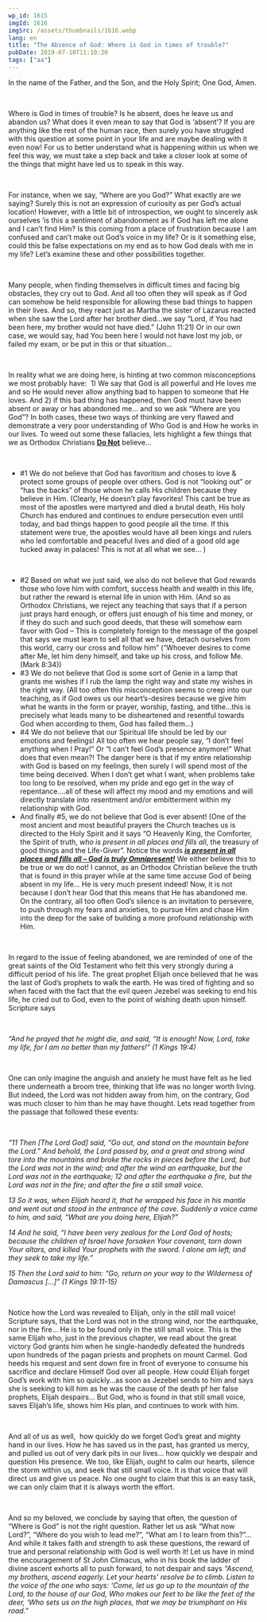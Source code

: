 ```yaml
---
wp_id: 1615
imgId: 1616
imgSrc: /assets/thumbnails/1616.webp
lang: en
title: "The Absence of God: Where is God in times of trouble?"
pubDate: 2019-07-10T11:10:20
tags: ["aa"]
---
```


<!-- page: 6 -->

<p>In the name of the Father, and the Son, and the Holy Spirit; One God, Amen.</p>
<p>&nbsp;</p>
<p>Where is God in times of trouble? Is he absent, does he leave us and abandon us? What does it even mean to say that God is ‘absent’? If you are anything like the rest of the human race, then surely you have struggled with this question at some point in your life and are maybe dealing with it even now! For us to better understand what is happening within us when we feel this way, we must take a step back and take a closer look at some of the things that might have led us to speak in this way.</p>
<p>&nbsp;</p>
<p>For instance, when we say, “Where are you God?” What exactly are we saying? Surely this is not an expression of curiosity as per God’s actual location! However, with a little bit of introspection, we ought to sincerely ask ourselves ‘is this a sentiment of abandonment as if God has left me alone and I can’t find Him? Is this coming from a place of frustration because I am confused and can’t make out God’s voice in my life? Or is it something else, could this be false expectations on my end as to how God deals with me in my life? Let’s examine these and other possibilities together.</p>
<p>&nbsp;</p>
<p>Many people, when finding themselves in difficult times and facing big obstacles, they cry out to God. And all too often they will speak as if God can somehow be held responsible for allowing these bad things to happen in their lives. And so, they react just as Martha the sister of Lazarus reacted when she saw the Lord after her brother died…we say “Lord, if You had been here, my brother would not have died.” (John 11:21) Or in our own case, we would say, had You been here I would not have lost my job, or failed my exam, or be put in this or that situation…</p>
<p>&nbsp;</p>
<p>In reality what we are doing here, is hinting at two common misconceptions we most probably have:  1) We say that God is all powerful and He loves me and so He would never allow anything bad to happen to someone that He loves. And 2) if this bad thing has happened, then God must have been absent or away or has abandoned me… and so we ask “Where are you God”? In both cases, these two ways of thinking are very flawed and demonstrate a very poor understanding of Who God is and How he works in our lives. To weed out some these fallacies, lets highlight a few things that we as Orthodox Christians <strong><u>Do Not</u></strong> believe…</p>
<p>&nbsp;</p>
<ul>
<li>#1 We do not believe that God has favoritism and choses to love &amp; protect some groups of people over others. God is not “looking out” or “has the backs” of those whom he calls His children because they believe in Him. (Clearly, He doesn’t play favorites! This cant be true as most of the apostles were martyred and died a brutal death, His holy Church has endured and continues to endure persecution even until today, and bad things happen to good people all the time. If this statement were true, the apostles would have all been kings and rulers who led comfortable and peaceful lives and died of a good old age tucked away in palaces! This is not at all what we see… )</li>
</ul>
<p>&nbsp;</p>
<ul>
<li>#2 Based on what we just said, we also do not believe that God rewards those who love him with comfort, success health and wealth in this life, but rather the reward is eternal life in union with Him. (And so as Orthodox Christians, we reject any teaching that says that if a person just prays hard enough, or offers just enough of his time and money, or if they do such and such good deeds, that these will somehow earn favor with God – This is completely foreign to the message of the gospel that says we must learn to sell all that we have, detach ourselves from this world, carry our cross and follow him” (“Whoever desires to come after Me, let him deny himself, and take up his cross, and follow Me. (Mark 8:34))</li>
<li>#3 We do not believe that God is some sort of Genie in a lamp that grants me wishes if I rub the lamp the right way and state my wishes in the right way. (All too often this misconception seems to creep into our teaching, as if God owes us our heart’s-desires because we give him what he wants in the form or prayer, worship, fasting, and tithe…this is precisely what leads many to be disheartened and resentful towards God when according to them, God has failed them…)</li>
<li>#4 We do not believe that our Spiritual life should be led by our emotions and feelings! All too often we hear people say, “I don’t feel anything when I Pray!” Or “I can’t feel God’s presence anymore!” What does that even mean?! The danger here is that if my entire relationship with God is based on my feelings, then surely I will spend most of the time being deceived. When I don’t get what I want, when problems take too long to be resolved, when my pride and ego get in the way of repentance….all of these will affect my mood and my emotions and will directly translate into resentment and/or embitterment within my relationship with God.</li>
<li>And finally #5, we do not believe that God is ever absent! (One of the most ancient and most beautiful prayers the Church teaches us is directed to the Holy Spirit and it says “O Heavenly King, the Comforter, the Spirit of truth, <em>who is present in all places and fills all</em>, the treasury of good things and the Life-Giver”. Notice the words <strong><em><u>is present in all places and fills all – God is truly Omnipresent!</u></em></strong> We either believe this to be true or we do not! I cannot, as an Orthodox Christian believe the truth that is found in this prayer while at the same time accuse God of being absent in my life… He is very much present indeed! Now, it is not because I don’t hear God that this means that He has abandoned me. On the contrary, all too often God’s silence is an invitation to persevere, to push through my fears and anxieties, to pursue Him and chase Him into the deep for the sake of building a more profound relationship with Him.</li>
</ul>
<p>&nbsp;</p>
<p>In regard to the issue of feeling abandoned, we are reminded of one of the great saints of the Old Testament who felt this very strongly during a difficult period of his life. The great prophet Elijah once believed that he was the last of God’s prophets to walk the earth. He was tired of fighting and so when faced with the fact that the evil queen Jezebel was seeking to end his life, he cried out to God, even to the point of wishing death upon himself. Scripture says</p>
<p><em> </em></p>
<p><em>“And he prayed that he might die, and said, “It is enough! Now, Lord, take my life, for I am no better than my fathers!” (1 Kings 19:4)</em></p>
<p>&nbsp;</p>
<p>One can only imagine the anguish and anxiety he must have felt as he lied there underneath a broom tree, thinking that life was no longer worth living. But indeed, the Lord was not hidden away from him, on the contrary, God was much closer to him than he may have thought. Lets read together from the passage that followed these events:</p>
<p>&nbsp;</p>
<p><em>“11 Then [The Lord God] said, “Go out, and stand on the mountain before the Lord.” And behold, the Lord passed by, and a great and strong wind tore into the mountains and broke the rocks in pieces before the Lord, but the Lord was not in the wind; and after the wind an earthquake, but the Lord was not in the earthquake; 12 and after the earthquake a fire, but the Lord was not in the fire; and after the fire a still small voice.</em></p>
<p><em>13 So it was, when Elijah heard it, that he wrapped his face in his mantle and went out and stood in the entrance of the cave. Suddenly a voice came to him, and said, “What are you doing here, Elijah?”</em></p>
<p><em>14 And he said, “I have been very zealous for the Lord God of hosts; because the children of Israel have forsaken Your covenant, torn down Your altars, and killed Your prophets with the sword. I alone am left; and they seek to take my life.”</em></p>
<p><em>15 Then the Lord said to him: “Go, return on your way to the Wilderness of Damascus […]” (1 Kings 19:11-15) </em></p>
<p>&nbsp;</p>
<p>Notice how the Lord was revealed to Elijah, only in the still mall voice! Scripture says, that the Lord was not in the strong wind, nor the earthquake, nor in the fire… He is to be found only in the still small voice. This is the same Elijah who, just in the previous chapter, we read about the great victory God grants him when he single-handedly defeated the hundreds upon hundreds of the pagan priests and prophets on mount Carmel. God heeds his request and sent down fire in front of everyone to consume his sacrifice and declare Himself God over all people. How could Elijah forget God’s work with him so quickly…as soon as Jezebel sends to him and says she is seeking to kill him as he was the cause of the death pf her false prophets, Elijah despairs… But God, who is found in that still small voice, saves Elijah’s life, shows him His plan, and continues to work with him.</p>
<p>&nbsp;</p>
<p>And all of us as well,  how quickly do we forget God’s great and mighty hand in our lives. How he has saved us in the past, has granted us mercy, and pulled us out of very dark pits in our lives… how quickly we despair and question His presence. We too, like Elijah, ought to calm our hearts, silence the storm within us, and seek that still small voice. It is that voice that will direct us and give us peace. No one ought to claim that this is an easy task, we can only claim that it is always worth the effort.</p>
<p>&nbsp;</p>
<p>And so my beloved, we conclude by saying that often, the question of “Where is God” is not the right question. Rather let us ask “What now Lord?”, “Where do you wish to lead me?”, “What am I to learn from this?”… And while it takes faith and strength to ask these questions, the reward of true and personal relationship with God is well worth it! Let us have in mind the encouragement of St John Climacus, who in his book the ladder of divine ascent exhorts all to push forward, to not despair and says <em>“Ascend, my brothers, ascend eagerly. Let your hearts&#8217; resolve be to climb. Listen to the voice of the one who says: &#8216;Come, let us go up to the mountain of the Lord, to the house of our God, Who makes our feet to be like the feet of the deer, &#8216;Who sets us on the high places, that we may be triumphant on His road.”</em></p>
